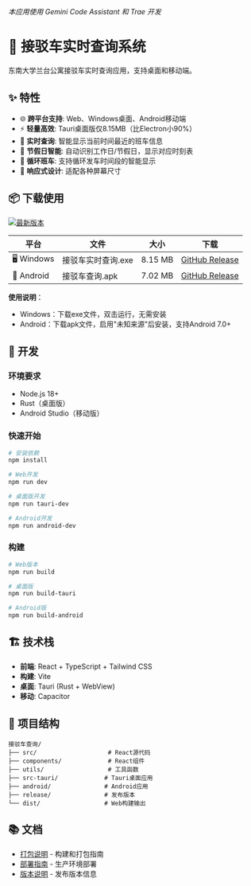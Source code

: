 *本应用使用 Gemini Code Assistant 和 Trae 开发*

# 🚌 接驳车实时查询系统

东南大学兰台公寓接驳车实时查询应用，支持桌面和移动端。

## ✨ 特性

- 🌐 **跨平台支持**: Web、Windows桌面、Android移动端
- ⚡ **轻量高效**: Tauri桌面版仅8.15MB（比Electron小90%）
- 🎯 **实时查询**: 智能显示当前时间最近的班车信息
- 📅 **节假日智能**: 自动识别工作日/节假日，显示对应时刻表
- 🔄 **循环班车**: 支持循环发车时间段的智能显示
- 📱 **响应式设计**: 适配各种屏幕尺寸

## 📦 下载使用

[![最新版本](https://img.shields.io/github/v/release/xzh-xzh/shuttle-bus-schedule?style=for-the-badge&logo=github)](https://github.com/xzh-xzh/shuttle-bus-schedule/releases/latest)

| 平台 | 文件 | 大小 | 下载 |
|------|------|------|------|
| 🖥️ Windows | 接驳车实时查询.exe | 8.15 MB | [GitHub Release](https://github.com/xzh-xzh/shuttle-bus-schedule/releases/latest/shuttle-bus-schedule.exe)  |
| 📱 Android | 接驳车查询.apk | 7.02 MB | [GitHub Release](https://github.com/xzh-xzh/shuttle-bus-schedule/releases/latest/shuttle-bus-schedule.apk)  |

**使用说明**：
- Windows：下载exe文件，双击运行，无需安装
- Android：下载apk文件，启用"未知来源"后安装，支持Android 7.0+

## 🚀 开发

### 环境要求
- Node.js 18+
- Rust（桌面版）
- Android Studio（移动版）

### 快速开始
```bash
# 安装依赖
npm install

# Web开发
npm run dev

# 桌面版开发
npm run tauri-dev

# Android开发
npm run android-dev
```

### 构建
```bash
# Web版本
npm run build

# 桌面版
npm run build-tauri

# Android版
npm run build-android
```

## 🏗️ 技术栈

- **前端**: React + TypeScript + Tailwind CSS
- **构建**: Vite
- **桌面**: Tauri (Rust + WebView)
- **移动**: Capacitor

## 📂 项目结构

```
接驳车查询/
├── src/                    # React源代码
├── components/             # React组件
├── utils/                  # 工具函数
├── src-tauri/             # Tauri桌面应用
├── android/               # Android应用
├── release/               # 发布版本
└── dist/                  # Web构建输出
```

## 📚 文档

- [打包说明](./打包说明.md) - 构建和打包指南
- [部署指南](./部署指南.md) - 生产环境部署
- [版本说明](./release/版本说明.md) - 发布版本信息

